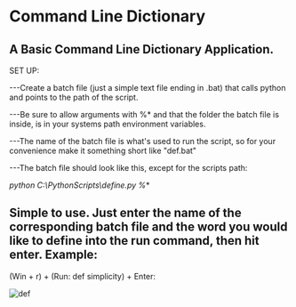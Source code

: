 # Command Line Dictionary
A Basic Command Line Dictionary Application.
---------------
SET UP:

---Create a batch file (just a simple text file ending in .bat) that calls python and points to the path of the script. 

---Be sure to allow arguments with %* and that the folder the batch file is inside, is in your systems path environment variables.

---The name of the batch file is what's used to run the script, so for your convenience make it something short like "def.bat"

---The batch file should look like this, except for the scripts path:

*python C:\PythonScripts\define.py %**



Simple to use. Just enter the name of the corresponding batch file and the word you would like to define into the run command, then hit enter.
Example:
---------------------
(Win + r) +
(Run: def simplicity) + 
Enter: 

![def](https://user-images.githubusercontent.com/59756431/138623162-a30caddd-e520-479d-85e6-607bdeae8770.png)
